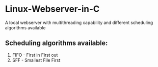 # Linux-Webserver-in-C
A local webserver with multithreading capability and different scheduling algorithms available

## Scheduling algorithms available:
1. FIFO - First in First out
2. SFF - Smallest File First
